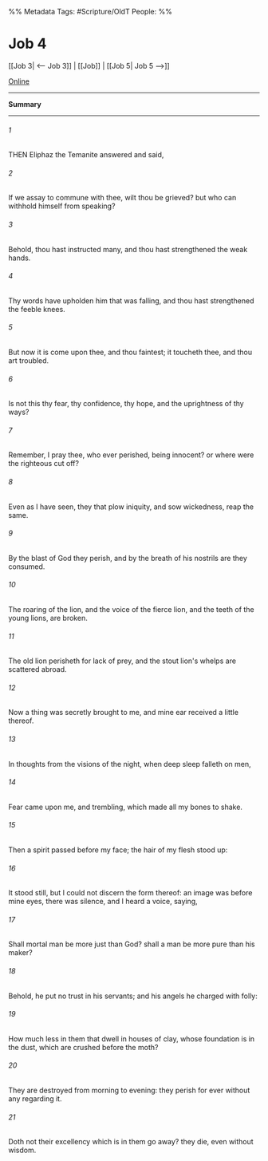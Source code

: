 

%% Metadata
Tags: #Scripture/OldT
People: 
%%
# Job 4
[[Job 3| <-- Job 3]] | [[Job]] | [[Job 5| Job 5 -->]]

[Online](https://churchofjesuschrist.org/study/scriptures/ot/job/4?lang=eng)

---
__Summary__



---

###### 1
THEN Eliphaz the Temanite answered and said,
###### 2
If we assay to commune with thee, wilt thou be grieved?  but who can withhold himself from speaking?
###### 3
Behold, thou hast instructed many, and thou hast strengthened the weak hands.
###### 4
Thy words have upholden him that was falling, and thou hast strengthened the feeble knees.
###### 5
But now it is come upon thee, and thou faintest; it toucheth thee, and thou art troubled.
###### 6
Is not this thy fear, thy confidence, thy hope, and the uprightness of thy ways?
###### 7
Remember, I pray thee, who ever perished, being innocent?  or where were the righteous cut off?
###### 8
Even as I have seen, they that plow iniquity, and sow wickedness, reap the same.
###### 9
By the blast of God they perish, and by the breath of his nostrils are they consumed.
###### 10
The roaring of the lion, and the voice of the fierce lion, and the teeth of the young lions, are broken.
###### 11
The old lion perisheth for lack of prey, and the stout lion's whelps are scattered abroad.
###### 12
Now a thing was secretly brought to me, and mine ear received a little thereof.
###### 13
In thoughts from the visions of the night, when deep sleep falleth on men,
###### 14
Fear came upon me, and trembling, which made all my bones to shake.
###### 15
Then a spirit passed before my face; the hair of my flesh stood up:
###### 16
It stood still, but I could not discern the form thereof: an image was before mine eyes, there was silence, and I heard a voice, saying,
###### 17
Shall mortal man be more just than God?  shall a man be more pure than his maker?
###### 18
Behold, he put no trust in his servants; and his angels he charged with folly:
###### 19
How much less in them that dwell in houses of clay, whose foundation is in the dust, which are crushed before the moth?
###### 20
They are destroyed from morning to evening: they perish for ever without any regarding it.
###### 21
Doth not their excellency which is in them go away?  they die, even without wisdom.



